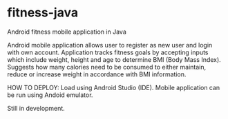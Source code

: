 # fitness-java
Android fitness mobile application in Java

Android mobile application allows user to register as new user and login with own account.
Application tracks fitness goals by accepting inputs which include weight, height and age to determine BMI (Body Mass Index).
Suggests how many calories need to be consumed to either maintain, reduce or increase weight in accordance with BMI information.

HOW TO DEPLOY: Load using Android Studio (IDE). Mobile application can be run using Andoid emulator.

Still in development.

